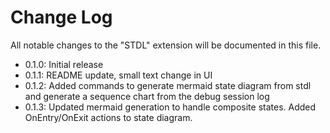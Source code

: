 # Change Log

All notable changes to the "STDL" extension will be documented in this file.

- 0.1.0: Initial release
- 0.1.1: README update, small text change in UI
- 0.1.2: Added commands to generate mermaid state diagram from stdl and generate a sequence chart from the debug session log
- 0.1.3: Updated mermaid generation to handle composite states.  Added OnEntry/OnExit actions to state diagram.